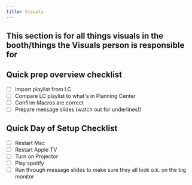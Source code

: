 ```yaml
---
title: Visuals
---
```


## This section is for all things visuals in the booth/things the Visuals person is responsible for

## Quick prep overview checklist
- [ ] Import playlist from LC
- [ ] Compare LC playlist to what's in Planning Center
- [ ] Confirm Macros are correct
- [ ] Prepare message slides (watch out for underlines!)

## Quick Day of Setup Checklist
- [ ] Restart Mac
- [ ] Restart Apple TV
- [ ] Turn on Projector
- [ ] Play spotify
- [ ] Run through message slides to make sure they all look o.k. on the big monitor
